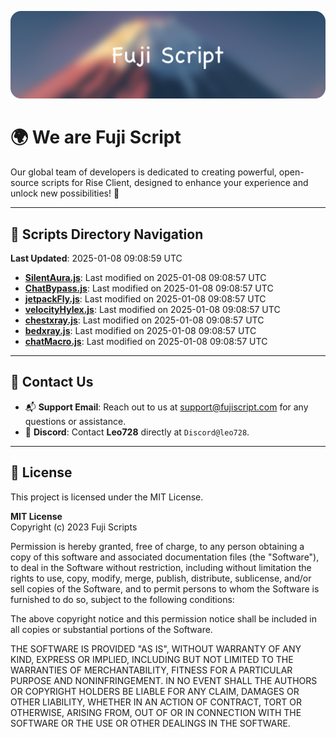 ![Banner](.github/b.webp)

# 🌍 **We are Fuji Script**

Our global team of developers is dedicated to creating powerful, open-source scripts for Rise Client, designed to enhance your experience and unlock new possibilities! 🌟

---
<!-- SCRIPTS_NAVIGATION_START -->
## 📂 **Scripts Directory Navigation**

**Last Updated**: 2025-01-08 09:08:59 UTC

- **[SilentAura.js](scripts/SilentAura.js)**: Last modified on 2025-01-08 09:08:57 UTC
- **[ChatBypass.js](scripts/ChatBypass.js)**: Last modified on 2025-01-08 09:08:57 UTC
- **[jetpackFly.js](scripts/jetpackFly.js)**: Last modified on 2025-01-08 09:08:57 UTC
- **[velocityHylex.js](scripts/velocityHylex.js)**: Last modified on 2025-01-08 09:08:57 UTC
- **[chestxray.js](scripts/chestxray.js)**: Last modified on 2025-01-08 09:08:57 UTC
- **[bedxray.js](scripts/bedxray.js)**: Last modified on 2025-01-08 09:08:57 UTC
- **[chatMacro.js](scripts/chatMacro.js)**: Last modified on 2025-01-08 09:08:57 UTC

<!-- SCRIPTS_NAVIGATION_END -->

---

## 💬 **Contact Us**  
- 📬 **Support Email**: Reach out to us at [support@fujiscript.com](mailto:support@fujiscript.com) for any questions or assistance.  
- 💬 **Discord**: Contact **Leo728** directly at `Discord@leo728`.

---

## 📜 **License**

This project is licensed under the MIT License.  

**MIT License**  
Copyright (c) 2023 Fuji Scripts  

Permission is hereby granted, free of charge, to any person obtaining a copy of this software and associated documentation files (the "Software"), to deal in the Software without restriction, including without limitation the rights to use, copy, modify, merge, publish, distribute, sublicense, and/or sell copies of the Software, and to permit persons to whom the Software is furnished to do so, subject to the following conditions:  

The above copyright notice and this permission notice shall be included in all copies or substantial portions of the Software.  

THE SOFTWARE IS PROVIDED "AS IS", WITHOUT WARRANTY OF ANY KIND, EXPRESS OR IMPLIED, INCLUDING BUT NOT LIMITED TO THE WARRANTIES OF MERCHANTABILITY, FITNESS FOR A PARTICULAR PURPOSE AND NONINFRINGEMENT. IN NO EVENT SHALL THE AUTHORS OR COPYRIGHT HOLDERS BE LIABLE FOR ANY CLAIM, DAMAGES OR OTHER LIABILITY, WHETHER IN AN ACTION OF CONTRACT, TORT OR OTHERWISE, ARISING FROM, OUT OF OR IN CONNECTION WITH THE SOFTWARE OR THE USE OR OTHER DEALINGS IN THE SOFTWARE.  
